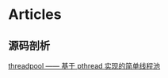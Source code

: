 # Articles

## 源码剖析
[threadpool —— 基于 pthread 实现的简单线程池](https://github.com/AngryHacker/articles/issues/1#issue-369867252)
